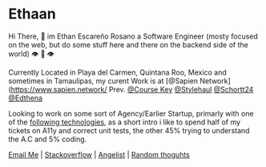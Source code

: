 # Ethaan

Hi There, 🖖 im Ethan Escareño Rosano a Software Engineer (mosty focused on the web, but do some stuff here and there on the backend side of the world) 👁️ 👅 👁️


Currently Located in Playa del Carmen, Quintana Roo, Mexico and sometimes in Tamaulipas, my curent Work is at [@Sapien Network](https://www.sapien.network/ Prev. [@Course Key](https://coursekey.com/) [@Stylehaul](https://angel.co/company/stylehaul) [@Schortt24](https://www.schrott24.de/) [@Edthena](https://www.edthena.com/)


Looking to work on some sort of Agency/Earlier Startup, primarly with one of the [following technologies](https://github.com/Ethaan?tab=stars), as a short intro i like to spend half of my tickets on A11y and correct unit tests, the other 45% trying to understand the A.C and 5% coding.


[Email Me](mailto:ethan.rosanoo@gmail.com) | [Stackoverflow](https://stackoverflow.com/users/3961546/ethaan) | [Angelist](https://angel.co/u/ethaan) | [Random thoguhts](https://ethaan.js.org/)

